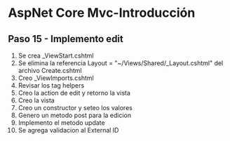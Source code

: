 # AspNet Core Mvc-Introducción

## Paso 15 - Implemento edit

1. Se crea _ViewStart.cshtml
2. Se elimina la referencia Layout = "~/Views/Shared/_Layout.cshtml" del archivo Create.cshtml
3. Creo _ViewImports.cshtml
4. Revisar los tag helpers
5. Creo la action de edit y retorno la vista
6. Creo la vista
7. Creo un constructor y seteo los valores 
8. Genero un metodo post para la edicion
9. Implemento el metodo update
10. Se agrega validacion al External ID

